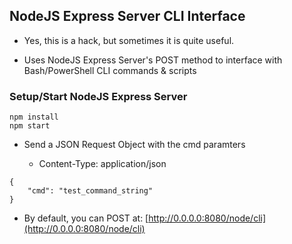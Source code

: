 ## NodeJS Express Server CLI Interface

* Yes, this is a hack, but sometimes it is quite useful.

* Uses NodeJS Express Server's POST method to interface with Bash/PowerShell CLI commands & scripts

### Setup/Start NodeJS Express Server

```
npm install
npm start
```

* Send a JSON Request Object with the cmd paramters

	* Content-Type: application/json

```
{
    "cmd": "test_command_string"
}
```

* By default, you can POST at: [http://0.0.0.0:8080/node/cli](http://0.0.0.0:8080/node/cli)
